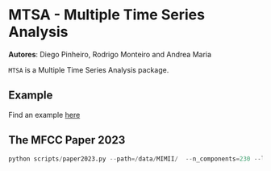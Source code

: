 # MTSA - **M**ultiple **T**ime **S**eries **A**nalysis
**Autores**: Diego Pinheiro, Rodrigo Monteiro and Andrea Maria


`MTSA` is a Multiple Time Series Analysis package.

## Example

Find an example [here](examples/nb_atelier.ipynb)


## The MFCC Paper 2023

```python
python scripts/paper2023.py --path=/data/MIMII/  --n_components=230 --level=2 --output=/data/output/ --perplexity=40